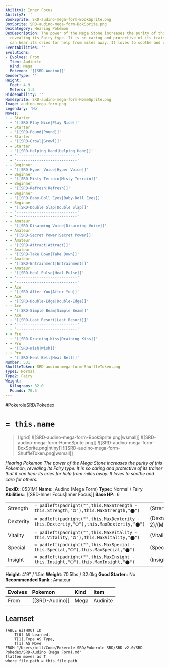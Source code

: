 ```yaml
---
Ability1: Inner Focus
Ability2: ''
BookSprite: SRD-audino-mega-form-BookSprite.png
BoxSprite: SRD-audino-mega-form-BoxSprite.png
DexCategory: Hearing Pokemon
DexDescription: The power of the Mega Stone increases the purity of this Pokemon,
  revealing its Fairy type. It is so caring and protective of its trainer that it
  can hear its cries for help from miles away. It loves to soothe and care for others.
EventAbilities: ''
Evolutions:
- Evolves: From
  Item: Audinite
  Kind: Mega
  Pokemon: '[[SRD-Audino]]'
GenderType: ''
Height:
  Feet: 4.9
  Meters: 1.5
HiddenAbility: ''
HomeSprite: SRD-audino-mega-form-HomeSprite.png
Image: audino-mega-form.png
Legendary: 'No'
Moves:
- - Starter
  - '[[SRD-Play Nice|Play Nice]]'
- - Starter
  - '[[SRD-Pound|Pound]]'
- - Starter
  - '[[SRD-Growl|Growl]]'
- - Starter
  - '[[SRD-Helping Hand|Helping Hand]]'
- - '---------------------------'
  - '---------------------------'
- - Beginner
  - '[[SRD-Hyper Voice|Hyper Voice]]'
- - Beginner
  - '[[SRD-Misty Terrain|Misty Terrain]]'
- - Beginner
  - '[[SRD-Refresh|Refresh]]'
- - Beginner
  - '[[SRD-Baby-Doll Eyes|Baby-Doll Eyes]]'
- - Beginner
  - '[[SRD-Double Slap|Double Slap]]'
- - '---------------------------'
  - '---------------------------'
- - Amateur
  - '[[SRD-Disarming Voice|Disarming Voice]]'
- - Amateur
  - '[[SRD-Secret Power|Secret Power]]'
- - Amateur
  - '[[SRD-Attract|Attract]]'
- - Amateur
  - '[[SRD-Take Down|Take Down]]'
- - Amateur
  - '[[SRD-Entrainment|Entrainment]]'
- - Amateur
  - '[[SRD-Heal Pulse|Heal Pulse]]'
- - '---------------------------'
  - '---------------------------'
- - Ace
  - '[[SRD-After You|After You]]'
- - Ace
  - '[[SRD-Double-Edge|Double-Edge]]'
- - Ace
  - '[[SRD-Simple Beam|Simple Beam]]'
- - Ace
  - '[[SRD-Last Resort|Last Resort]]'
- - '---------------------------'
  - '---------------------------'
- - Pro
  - '[[SRD-Draining Kiss|Draining Kiss]]'
- - Pro
  - '[[SRD-Wish|Wish]]'
- - Pro
  - '[[SRD-Heal Bell|Heal Bell]]'
Number: 531
ShuffleToken: SRD-audino-mega-form-ShuffleToken.png
Type1: Normal
Type2: Fairy
Weight:
  Kilograms: 32.0
  Pounds: 70.5
---
```


#PokeroleSRD/Pokedex

# `= this.name`

> [!grid]
> ![[SRD-audino-mega-form-BookSprite.png|wsmall]]
> ![[SRD-audino-mega-form-HomeSprite.png]]
> ![[SRD-audino-mega-form-BoxSprite.png|htiny]]
> ![[SRD-audino-mega-form-ShuffleToken.png|wsmall]]


*Hearing Pokemon*
*The power of the Mega Stone increases the purity of this Pokemon, revealing its Fairy type. It is so caring and protective of its trainer that it can hear its cries for help from miles away. It loves to soothe and care for others.*

**DexID**:: 0531M1
**Name**:: Audino (Mega Form)
**Type**:: Normal / Fairy
**Abilities**:: [[SRD-Inner Focus|Inner Focus]]
**Base HP**:: 6

|           |                                                                                        |                                          |
| --------- | -------------------------------------------------------------------------------------- | ---------------------------------------- |
| Strength  | `= padleft(padright("",this.MaxStrength - this.Strength,"⭘"),this.MaxStrength,"⬤")`    | (Strength::2)/(MaxStrength::4)   |
| Dexterity | `= padleft(padright("",this.MaxDexterity - this.Dexterity,"⭘"),this.MaxDexterity,"⬤")` | (Dexterity:: 2)/(MaxDexterity::4) |
| Vitality  | `= padleft(padright("",this.MaxVitality - this.Vitality,"⭘"),this.MaxVitality,"⬤")`    | (Vitality::3)/(MaxVitality::7)   |
| Special   | `= padleft(padright("",this.MaxSpecial - this.Special,"⭘"),this.MaxSpecial,"⬤")`       | (Special::2)/(MaxSpecial::5)     |
| Insight   | `= padleft(padright("",this.MaxInsight - this.Insight,"⭘"),this.MaxInsight,"⬤")`       | (Insight::3)/(MaxInsight::7)     |

**Height**: 4'9" / 1.5m
**Weight**: 70.5lbs / 32.0kg
**Good Starter**:: No
**Recommended Rank**:: Amateur

| Evolves   | Pokemon        | Kind   | Item     |
|:----------|:---------------|:-------|:---------|
| From      | [[SRD-Audino]] | Mega   | Audinite |

## Learnset

```dataview
TABLE WITHOUT ID
    T[0] AS Learned,
    T[1].Type AS Type,
    T[1] AS Move
FROM "/Users/bill/Code/Pokerole SRD/Pokerole SRD/SRD v2.0/SRD-Pokedex/SRD-Audino (Mega Form).md"
flatten moves as T
where file.path = this.file.path
```
